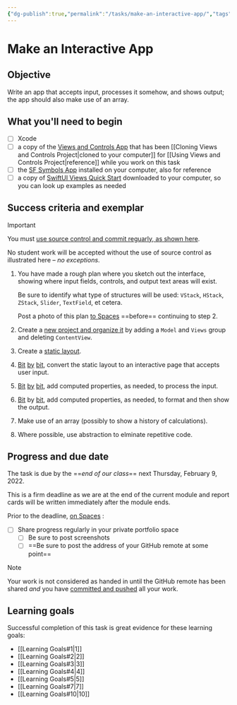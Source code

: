 ```yaml
---
{"dg-publish":true,"permalink":"/tasks/make-an-interactive-app/","tags":["ics3u"],"dgHomeLink":false}
---
```


# Make an Interactive App
## Objective
Write an app that accepts input, processes it somehow, and shows output; the app should also make use of an array.
## What you'll need to begin
- [ ] Xcode
- [ ] a copy of the [ Views and Controls App](https://github.com/lcs-rgordon/ViewsAndControls) that has been [[Cloning Views and Controls Project\|cloned to your computer]] for [[Using Views and Controls Project\|reference]] while you work on this task
- [ ] the [SF Symbols App](https://developer.apple.com/sf-symbols/) installed on your computer, also for reference
- [ ] a copy of [SwiftUI Views Quick Start](https://drive.google.com/file/d/19q9TiI0C3TJW7SGUavhA0sezGZceDNBH/view?usp=share_link) downloaded to your computer, so you can look up examples as needed
## Success criteria and exemplar

> [!IMPORTANT]
> You must [use source control and commit reguarly, as shown here](https://github.com/lcs-rgordon/ShareTheBill/commits/main).
> 
> No student work will be accepted without the use of source control as illustrated here – *no exceptions*.

1. You have made a rough plan where you sketch out the interface, showing where input fields, controls, and output text areas will exist.
   
   Be sure to identify what type of structures will be used: `VStack`, `HStack`, `ZStack`, `Slider`, `TextField`, et cetera.
   
   Post a photo of this plan [to Spaces](https://ca.spacesedu.com/) ==before== continuing to step 2.
2. Create a [new project and organize it](https://github.com/lcs-rgordon/ShareTheBill/commit/9971f39de013c4ac47ff309f252a07f74b3e6de2) by adding a `Model` and `Views` group and deleting `ContentView`.
3. Create a [static layout](https://github.com/lcs-rgordon/ShareTheBill/blob/ae1557c8df1eb45362f379a2c71f868136970e33/ShareTheBill/Views/CalculationView.swift#L20-L124).
4. [Bit](https://github.com/lcs-rgordon/ShareTheBill/commit/be6bf5116113ef273359ae26cf5c7ad2bb26663d) [by](https://github.com/lcs-rgordon/ShareTheBill/commit/757919e8f39c6bda872780ae40779d051c859312) [bit](https://github.com/lcs-rgordon/ShareTheBill/commit/d24f2fee95b7e68417f589b9c967415f732ab2f5), convert the static layout to an interactive page that accepts user input.
5. [Bit](https://github.com/lcs-rgordon/ShareTheBill/commit/ce6da405602abad28bf696fcd2dd23bf60a5721b) [by](https://github.com/lcs-rgordon/ShareTheBill/commit/7982fc515b99be631963a2b08fb099ba80a561d0) [bit](https://github.com/lcs-rgordon/ShareTheBill/commit/a4f269c53b4bc2dfacf561425222701cfb3ae359), add computed properties, as needed, to process the input.
6. [Bit](https://github.com/lcs-rgordon/ShareTheBill/commit/ff0a60774232437b244b10053c9a24b36acf4f75) by [bit](https://github.com/lcs-rgordon/ShareTheBill/commit/11e1a8db8fbffa22f054b4307e26d83bb53e3191), add computed properties, as needed, to format and then show the output.
7. Make use of an array (possibly to show a history of calculations).
8. Where possible, use abstraction to elminate repetitive code.

## Progress and due date
The task is due by the ==*end of our class*== next Thursday, February 9, 2022.

This is a firm deadline as we are at the end of the current module and report cards will be written immediately after the module ends.

Prior to the deadline, [on Spaces](https://ca.spacesedu.com/) :
- [ ] Share progress regularly in your private portfolio space
	- [ ] Be sure to post screenshots
	- [ ] ==Be sure to post the address of your GitHub remote at some point==

> [!NOTE]
> Your work is not considered as handed in until the GitHub remote has been shared *and* you have [committed and pushed](https://www.russellgordon.ca/cs/source-control/introduction/using-source-control.pdf) all your work.

## Learning goals
Successful completion of this task is great evidence for these learning goals:
- [[Learning Goals#1\|1]]
- [[Learning Goals#2\|2]]
- [[Learning Goals#3\|3]]
- [[Learning Goals#4\|4]]
- [[Learning Goals#5\|5]]
- [[Learning Goals#7\|7]]
- [[Learning Goals#10\|10]]
